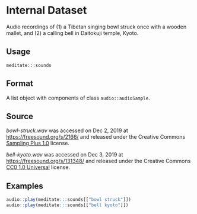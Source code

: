 # Internal Dataset

Audio recordings of (1) a Tibetan singing bowl struck once with a wooden mallet, and (2) a calling bell in Daitokuji temple, Kyoto.

## Usage

`meditate:::sounds`

## Format

A list object with components of class `audio::audioSample`.

## Source

*bowl-struck.wav* was accessed on Dec 2, 2019 at https://freesound.org/s/2166/ and released under the Creative Commons [Sampling Plus 1.0](https://creativecommons.org/licenses/sampling+/1.0/) license.

*bell-kyoto.wav* was accessed on Dec 3, 2019 at https://freesound.org/s/131348/ and released under the Creative Commons [CC0 1.0 Universal](https://creativecommons.org/licenses/by-nc/3.0/) license.

## Examples

```r
audio::play(meditate:::sounds[["bowl struck"]])
audio::play(meditate:::sounds[["bell kyoto"]])
```
